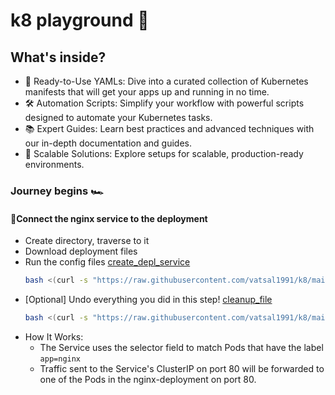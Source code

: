 # k8 playground 🚀
## What's inside? 
- 🌟 Ready-to-Use YAMLs: Dive into a curated collection of Kubernetes manifests that will get your apps up and running in no time.
- 🛠️ Automation Scripts: Simplify your workflow with powerful scripts designed to automate your Kubernetes tasks.
- 📚 Expert Guides: Learn best practices and advanced techniques with our in-depth documentation and guides.
- 🔄 Scalable Solutions: Explore setups for scalable, production-ready environments.

### Journey begins 🏎️
#### 🔵Connect the nginx service to the deployment 
- Create directory, traverse to it
- Download deployment files
- Run the config files [create_depl_service](https://raw.githubusercontent.com/vatsal1991/k8/main/create_depl_service.sh)
  ```bash
  bash <(curl -s "https://raw.githubusercontent.com/vatsal1991/k8/main/create_depl_service.sh")
- [Optional] Undo everything you did in this step! [cleanup_file](https://raw.githubusercontent.com/vatsal1991/k8/main/cleanup_create_depl_service.sh)
  ```bash
  bash <(curl -s "https://raw.githubusercontent.com/vatsal1991/k8/main/cleanup_create_depl_service.sh")
- How It Works:
  - The Service uses the selector field to match Pods that have the label `app=nginx`
  - Traffic sent to the Service's ClusterIP on port 80 will be forwarded to one of the Pods in the nginx-deployment on port 80.
